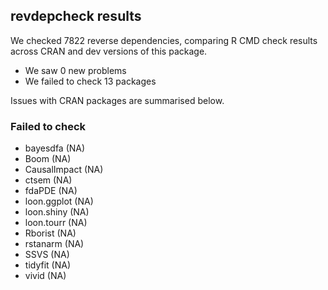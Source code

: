 ## revdepcheck results

We checked 7822 reverse dependencies, comparing R CMD check results across CRAN and dev versions of this package.

 * We saw 0 new problems
 * We failed to check 13 packages

Issues with CRAN packages are summarised below.

### Failed to check

* bayesdfa     (NA)
* Boom         (NA)
* CausalImpact (NA)
* ctsem        (NA)
* fdaPDE       (NA)
* loon.ggplot  (NA)
* loon.shiny   (NA)
* loon.tourr   (NA)
* Rborist      (NA)
* rstanarm     (NA)
* SSVS         (NA)
* tidyfit      (NA)
* vivid        (NA)

